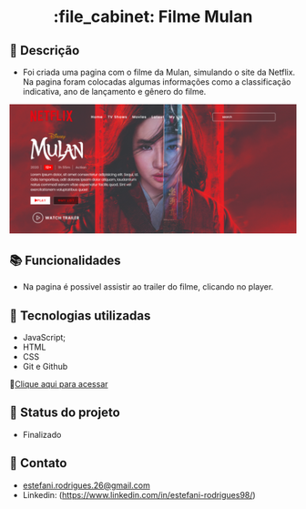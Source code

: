 <h1 align="center">:file_cabinet: Filme Mulan</h1>

## :memo: Descrição
* Foi criada uma pagina com o filme da Mulan, simulando o site da Netflix.
Na pagina foram colocadas algumas informações como a classificação indicativa, ano de lançamento e gênero do filme.

![preview](assets/preview.png)

## :books: Funcionalidades
* Na pagina é possivel assistir ao trailer do filme, clicando no player.

## :wrench: Tecnologias utilizadas
* JavaScript;
* HTML
* CSS
* Git e  Github

🔗[Clique aqui para acessar](https://roodrigues98.github.io/Netflix-page/)

## :dart: Status do projeto

* Finalizado

## 📧 Contato
* estefani.rodrigues.26@gmail.com
* Linkedin: (https://www.linkedin.com/in/estefani-rodrigues98/)


